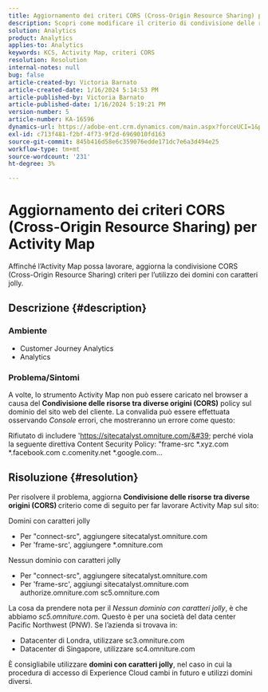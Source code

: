```yaml
---
title: Aggiornamento dei criteri CORS (Cross-Origin Resource Sharing) per Activity Map
description: Scopri come modificare il criterio di condivisione delle risorse tra diverse origini per utilizzare lo strumento Activity Map.
solution: Analytics
product: Analytics
applies-to: Analytics
keywords: KCS, Activity Map, criteri CORS
resolution: Resolution
internal-notes: null
bug: false
article-created-by: Victoria Barnato
article-created-date: 1/16/2024 5:14:53 PM
article-published-by: Victoria Barnato
article-published-date: 1/16/2024 5:19:21 PM
version-number: 5
article-number: KA-16596
dynamics-url: https://adobe-ent.crm.dynamics.com/main.aspx?forceUCI=1&pagetype=entityrecord&etn=knowledgearticle&id=5f38f4bd-92b4-ee11-a569-6045bd006704
exl-id: c713f481-f2bf-4f73-9f2d-6969010fd163
source-git-commit: 845b416d58e6c359076edde171dc7e6a3d494e25
workflow-type: tm+mt
source-wordcount: '231'
ht-degree: 3%

---
```


# Aggiornamento dei criteri CORS (Cross-Origin Resource Sharing) per Activity Map


Affinché l’Activity Map possa lavorare, aggiorna la condivisione CORS (Cross-Origin Resource Sharing)<b> </b>criteri per l’utilizzo dei domini con caratteri jolly.

## Descrizione {#description}


### <b>Ambiente </b>

- Customer Journey Analytics
- Analytics




### <b>Problema/Sintomi</b>

A volte, lo strumento Activity Map non può essere caricato nel browser a causa del <b>Condivisione delle risorse tra diverse origini (CORS)</b> policy sul dominio del sito web del cliente. La convalida può essere effettuata osservando *Console* errori, che mostreranno un errore come questo:

Rifiutato di includere &#39;https://sitecatalyst.omniture.com/&#39; perché viola la seguente direttiva Content Security Policy: &quot;frame-src \*.xyz.com \*.facebook.com c.comenity.net \*.google.com...


## Risoluzione {#resolution}


Per risolvere il problema, aggiorna <b>Condivisione delle risorse tra diverse origini (CORS) </b>criterio come di seguito per far lavorare Activity Map sul sito:

Domini con caratteri jolly

- Per &quot;connect-src&quot;, aggiungere sitecatalyst.omniture.com
- Per &#39;frame-src&#39;, aggiungere \*.omniture.com


Nessun dominio con caratteri jolly

- Per &quot;connect-src&quot;, aggiungere sitecatalyst.omniture.com
- Per &#39;frame-src&#39;, aggiungi sitecatalyst.omniture.com authorize.omniture.com sc5.omniture.com


La cosa da prendere nota per il *Nessun dominio con caratteri jolly*, è che abbiamo *sc5.omniture.com*. Questo è per una società del data center Pacific Northwest (PNW). Se l’azienda si trovava in:

- Datacenter di Londra, utilizzare sc3.omniture.com
- Datacenter di Singapore, utilizzare sc4.omniture.com


È consigliabile utilizzare <b>domini con caratteri jolly</b>, nel caso in cui la procedura di accesso di Experience Cloud cambi in futuro e utilizzi domini diversi.
